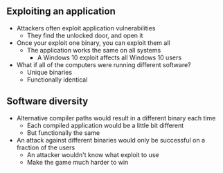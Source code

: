 ## Exploiting an application
- Attackers often exploit application vulnerabilities
	- They find the unlocked door, and open it
- Once your exploit one binary, you can exploit them all
	- The application works the same on all systems
		- A Windows 10 exploit affects all Windows 10 users
- What if all of the computers were running different software?
	- Unique binaries
	- Functionally identical

## Software diversity
- Alternative compiler paths would result in a different binary each time
	- Each compiled application would be a little bit different
	- But functionally the same
- An attack against different binaries would only be successful on a fraction of the users
	- An attacker wouldn't know what exploit to use
	- Make the game much harder to win

